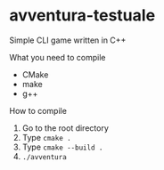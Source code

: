 # avventura-testuale

Simple CLI game written in C++


What you need to compile
 - CMake
 - make
 - g++

How to compile
 1. Go to the root directory
 2. Type `cmake .`
 3. Type `cmake --build .`
 4. `./avventura`